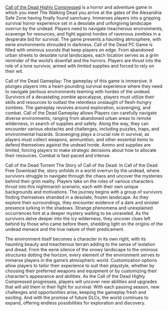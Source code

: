 <a href="https://[www.w3schools.com](https://allcompressedgames.com/call-of-the-dead-highly-compressed/)">Call of the Dead Highly Compressed</a> is a horror and adventure game in which you meet The Walking Dead you arrive at the gates of the Alexandria Safe Zone having finally found sanctuary. Immerses players into a gripping survival horror experience set in a desolate and unforgiving landscape overrun by the undead. Players need to navigate treacherous environments, scavenge for resources, and fight against hordes of ravenous zombies in a desperate bid for survival. The game presents a haunting atmosphere, with eerie environments shrouded in darkness. Call of the Dead PC Game is filled with ominous sounds that keep players on edge. From abandoned urban streets to desolate rural landscapes, each location serves as a grim reminder of the world’s downfall and the horrors. Players are thrust into the role of a lone survivor, armed with limited supplies and forced to rely on their wit.

Call of the Dead Gameplay:
The gameplay of this game is immersive. It plunges players into a heart-pounding survival experience where they need to navigate perilous environments teeming with hordes of the undead. Survivors of a devastating zombie apocalypse, players must utilize their skills and resources to outlast the relentless onslaught of flesh-hungry zombies. The gameplay revolves around exploration, scavenging, and combat. Call of the Dead Gameplay allows Players can carefully navigate diverse environments, ranging from abandoned urban areas to remote wilderness, in search of supplies and safety. Along the way, they can encounter various obstacles and challenges, including puzzles, traps, and environmental hazards. Scavenging plays a crucial role in survival, as players must collect weapons, ammunition, and other essential items to defend themselves against the undead horde. Ammo and supplies are limited, forcing players to make strategic decisions about how to allocate their resources. Combat is fast-paced and intense.

Call of the Dead Torrent
The Story of Call of the Dead:
In Call of the Dead Free Download the, story unfolds in a world overrun by the undead, where survivors struggle to navigate through the chaos and uncover the mysteries behind their grim reality. Players take on the roles of various characters thrust into this nightmarish scenario, each with their own unique backgrounds and motivations. The journey begins with a group of survivors finding themselves stranded in a desolate, frozen landscape. As they explore their surroundings, they encounter evidence of a dark and sinister presence lurking in the shadows. Strange phenomena and unexplained occurrences hint at a deeper mystery waiting to be unraveled. As the survivors delve deeper into the icy wilderness, they uncover clues left behind by those who came before them, shedding light on the origins of the undead menace and the true nature of their predicament. 

The environment itself becomes a character in its own right, with its haunting beauty and treacherous terrain adding to the sense of isolation and dread. From the eerie silence of the snowy landscape to the ominous structures dotting the horizon, every element of the environment serves to immerse players in the game’s atmospheric world. Customization options allow players to tailor their experience to suit their playstyle, whether by choosing their preferred weapons and equipment or by customizing their character’s appearance and abilities. As the Call of the Dead Highly Compressed progresses, players will uncover new abilities and upgrades that will aid them in their fight for survival. With each passing season, new challenges and opportunities arise, keeping the gameplay fresh and exciting. And with the promise of future DLCs, the world continues to expand, offering endless possibilities for exploration and discovery.

